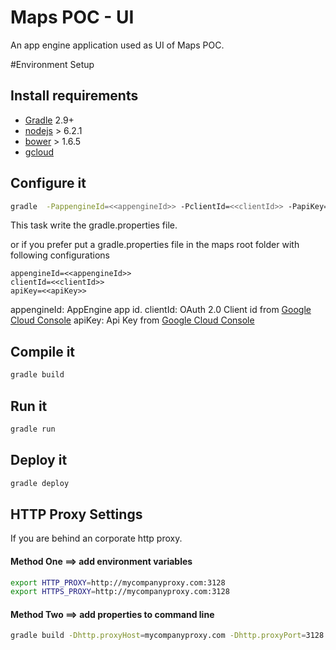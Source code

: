 # Maps POC - UI
An app engine application used as UI of Maps POC.

#Environment Setup

## Install requirements
- [Gradle](http://gradle.org/) 2.9+
- [nodejs](https://nodejs.org/en/) > 6.2.1
- [bower](https://bower.io/) > 1.6.5
- [gcloud](https://cloud.google.com/sdk/)

## Configure it
```sh
gradle  -PappengineId=<<appengineId>> -PclientId=<<clientId>> -PapiKey=<<apiKey>> config
```
This task write the gradle.properties file.

or if you prefer put a gradle.properties file in the maps root folder with following configurations
```
appengineId=<<appengineId>>
clientId=<<clientId>>
apiKey=<<apiKey>>
```
appengineId: AppEngine app id.
clientId: OAuth 2.0 Client id from [Google Cloud Console](https://console.cloud.google.com/apis/credentials)
apiKey: Api Key from [Google Cloud Console](https://console.cloud.google.com/apis/credentials)

## Compile it
```sh
gradle build
```
## Run it
```sh
gradle run
```
## Deploy it
```sh
gradle deploy
```
## HTTP Proxy Settings

If you are behind an corporate http proxy.

#### Method One ==> add environment variables

```sh
export HTTP_PROXY=http://mycompanyproxy.com:3128
export HTTPS_PROXY=http://mycompanyproxy.com:3128
```

#### Method Two ==> add properties to command line

```sh
gradle build -Dhttp.proxyHost=mycompanyproxy.com -Dhttp.proxyPort=3128 -Dhttps.proxyHost=mycompanyproxy.com -Dhttps.proxyPort=3128
```
